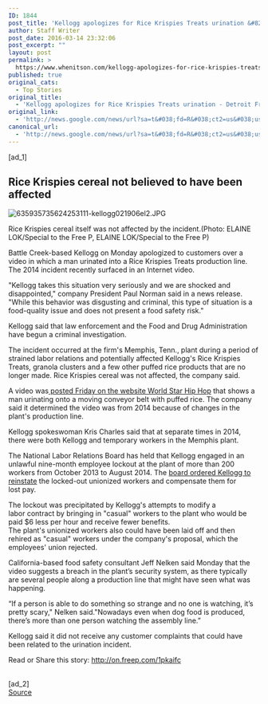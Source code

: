 ```yaml
---
ID: 1844
post_title: 'Kellogg apologizes for Rice Krispies Treats urination &#8211; Detroit Free Press'
author: Staff Writer
post_date: 2016-03-14 23:32:06
post_excerpt: ""
layout: post
permalink: >
  https://www.whenitson.com/kellogg-apologizes-for-rice-krispies-treats-urination-detroit-free-press/
published: true
original_cats:
  - Top Stories
original_title:
  - 'Kellogg apologizes for Rice Krispies Treats urination - Detroit Free Press'
original_link:
  - 'http://news.google.com/news/url?sa=t&#038;fd=R&#038;ct2=us&#038;usg=AFQjCNFeip6Xn9vfQW7ju7rRTsRmHgVD7g&#038;clid=c3a7d30bb8a4878e06b80cf16b898331&#038;cid=52779061708440&#038;ei=9UnnVsi4D8mShAH3vLrwBw&#038;url=http://www.freep.com/story/money/business/2016/03/14/kellogg-apologizes-rice-krispies-treats-urination/81777346/'
canonical_url:
  - 'http://news.google.com/news/url?sa=t&#038;fd=R&#038;ct2=us&#038;usg=AFQjCNFeip6Xn9vfQW7ju7rRTsRmHgVD7g&#038;clid=c3a7d30bb8a4878e06b80cf16b898331&#038;cid=52779061708440&#038;ei=9UnnVsi4D8mShAH3vLrwBw&#038;url=http://www.freep.com/story/money/business/2016/03/14/kellogg-apologizes-rice-krispies-treats-urination/81777346/'
---
```

 [ad_1]
<br><div role="main" itemprop="articleBody" readability="58.899347303332"><p><h2 class="lead-in">Rice Krispies cereal not believed to have been affected</h2></p><div id="module-position-O4XI2dmA3-Q" class="story-asset story-metadata-asset"><div class="article-metadata-wrap"><section id="module-position-O4XI2bu0ato" class="storymetadata-bucket expandable-photo-module story-expandable-photo-module" readability="2"><aside itemprop="associatedMedia" itemscope="" itemtype="http://schema.org/ImageObject" class="single-photo expandable-collapsed" readability="4"><div class="image-wrap"><img class="expand-img-vertical" itemprop="url" src="http://www.gannett-cdn.com/-mm-/d2e3cb3c4008572e45d4487a5166e1c878fd8702/c=55-0-1492-1916&amp;r=537&amp;c=0-0-534-712/local/-/media/2016/03/14/DetroitFreePress/DetroitFreePress/635935735624253111-kellogg021906el2.JPG" alt="635935735624253111-kellogg021906el2.JPG" data-mycapture-src="http://www.gannett-cdn.com/media/2016/03/14/DetroitFreePress/DetroitFreePress/635935735624253111-kellogg021906el2.JPG" data-mycapture-sm-src="http://www.whenitson.com/wp-content/uploads/2016/03/Kellogg-apologizes-for-Rice-Krispies-Treats-urination-Detroit-Free-Press.JPG"/><span class="toggle"/><meta itemprop="name" content="635935735624253111-kellogg021906el2.JPG"/></div><p class="image-credit-wrap"><span class="js-caption-wrapper"><span class="cutline js-caption">Rice Krispies cereal itself was not affected by the incident.</span><meta itemprop="copyrightHolder" content=""/><span class="credit">(Photo: ELAINE LOK/Special to the Free P, ELAINE LOK/Special to the Free P)</span></span></p></aside></section></div></div><p>Battle Creek-based Kellogg  on Monday apologized to customers over a video in which a man urinated into a Rice Krispies Treats production line. The 2014 incident recently surfaced in an Internet video.</p><p>"Kellogg takes this situation very seriously and we are shocked and disappointed," company President Paul Norman said in a news release. "While this behavior was disgusting and criminal, this type of situation is a food-quality issue and does not present a food safety risk."</p><p>Kellogg said that law enforcement and the Food and Drug Administration have begun a criminal investigation.</p><p>The incident occurred at the firm's Memphis, Tenn., plant during a period of strained labor relations and potentially affected Kellogg's Rice Krispies Treats, granola clusters and a few other puffed rice products that are no longer made. Rice Krispies cereal was not affected, the company said.</p><p>A video was<a href="http://www.worldstaruncut.com/uncut/92105"> posted Friday on the website World Star Hip Hop</a> that shows a man urinating onto a moving conveyor belt with puffed rice. The company said it determined the video was from 2014 because of changes in the plant's production line.</p><p>Kellogg spokeswoman Kris Charles said that at separate times in 2014, there were both Kellogg and temporary workers in the Memphis plant.</p><p>The National Labor Relations Board has held that Kellogg engaged in an unlawful nine-month employee lockout at the plant of more than 200 workers from October 2013 to August 2014. The <a href="https://www.nlrb.gov/cases-decisions/weekly-summaries-decisions/summary-nlrb-decisions-week-may-4-8-2015">board ordered Kellogg to reinstate</a> the locked-out unionized workers and compensate them for lost pay.</p><p>The lockout was precipitated by Kellogg's attempts to modify a labor contract by bringing in "casual" workers to the plant who would be paid $6 less per hour and receive fewer benefits. The plant's unionized workers also could have been laid off and then rehired as "casual" workers under the company's proposal, which the employees' union rejected.</p><p>California-based food safety consultant Jeff Nelken said Monday that the  video suggests a breach in the plant’s security system, as there typically are several people along a production line that might have seen what was happening.</p><p>“If a person is able to do something so strange and no one is watching, it’s pretty scary," Nelken said."Nowadays even when dog food is produced, there’s more than one person watching the assembly line.”</p><p>Kellogg said it did not receive any customer complaints that could have been related to the urination incident.</p><p>Read or Share this story: http://on.freep.com/1pkaifc</p></div>
<br>[ad_2]
<br><a href="http://news.google.com/news/url?sa=t&#038;fd=R&#038;ct2=us&#038;usg=AFQjCNFeip6Xn9vfQW7ju7rRTsRmHgVD7g&#038;clid=c3a7d30bb8a4878e06b80cf16b898331&#038;cid=52779061708440&#038;ei=9UnnVsi4D8mShAH3vLrwBw&#038;url=http://www.freep.com/story/money/business/2016/03/14/kellogg-apologizes-rice-krispies-treats-urination/81777346/">Source </a>